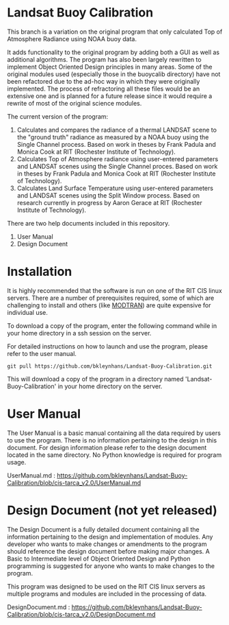 # Landsat Buoy Calibration
This branch is a variation on the original program that only calculated Top of Atmosphere Radiance using NOAA buoy data.

It adds functionality to the original program by adding both a GUI as well as additional algorithms.  The program has also been largely rewritten to implement Object Oriented Design principles in many areas.  Some of the original modules used (especially those in the buoycalib directory) have not been refactored due to the ad-hoc way in which they were originally implemented.  The process of refractoring all these files would be an extensive one and is planned for a future release since it would require a rewrite of most of the original science modules.

The current version of the program:

<ol>
    <li>Calculates and compares the radiance of a thermal LANDSAT scene to the "ground truth" radiance as measured by a NOAA buoy using the Single Channel process. Based on work in theses by Frank Padula and Monica Cook at RIT (Rochester Institute of Technology).</li>
    <li>Calculates Top of Atmosphere radiance using user-entered parameters and LANDSAT scenes using the Single Channel proces. Based on work in theses by Frank Padula and Monica Cook at RIT (Rochester Institute of Technology).</li>
    <li>Calculates Land Surface Temperature using user-entered parameters and LANDSAT scenes  using the Split Window process.  Based on research currently in progress by Aaron Gerace at RIT (Rochester Institute of Technology).</li>
</ol>

There are two help documents included in this repository.

<ol>
    <li>User Manual</li>
    <li>Design Document</li>
</ol>

# Installation
It is highly recommended that the software is run on one of the RIT CIS linux servers. There are a number of prerequisites required, some of which are challenging to install and others (like <a href="http://modtran.spectral.com/modtran_order">MODTRAN</a>) are quite expensive for individual use.

To download a copy of the program, enter the following command while in your home directory in a ssh session on the server.

For detailed instructions on how to launch and use the program, please refer to the user manual.

```
git pull https://github.com/bkleynhans/Landsat-Buoy-Calibration.git
```

This will download a copy of the program in a directory named 'Landsat-Buoy-Calibration' in your home directory on the server.

# User Manual
The User Manual is a basic manual containing all the data required by users to use the program.  There is no information pertaining to the design in this document.  For design information please refer to the design document located in the same directory.  No Python knowledge is required for program usage.

UserManual.md : https://github.com/bkleynhans/Landsat-Buoy-Calibration/blob/cis-tarca_v2.0/UserManual.md

# Design Document (not yet released)
The Design Document is a fully detailed document containing all the information pertaining to the design and implementation of modules.  Any developer who wants to make changes or amendments to the program should reference the design document before making major changes.  A Basic to Intermediate level of Object Oriented Design and Python programming is suggested for anyone who wants to make changes to the program.

This program was designed to be used on the RIT CIS linux servers as multiple programs and modules are included in the processing of data.

DesignDocument.md : https://github.com/bkleynhans/Landsat-Buoy-Calibration/blob/cis-tarca_v2.0/DesignDocument.md

